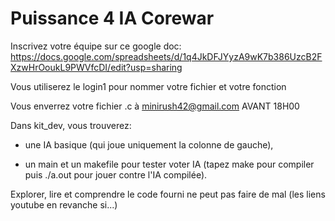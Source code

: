 # Puissance 4 IA Corewar

Inscrivez votre équipe sur ce google doc:
https://docs.google.com/spreadsheets/d/1q4JkDFJYyzA9wK7b386UzcB2FXzwHrOoukL9PWVfcDI/edit?usp=sharing

Vous utiliserez le login1 pour nommer votre fichier et votre fonction

Vous enverrez votre fichier .c à minirush42@gmail.com AVANT 18H00

Dans kit_dev, vous trouverez:

- une IA basique (qui joue uniquement la colonne de gauche),

- un main et un makefile pour tester voter IA (tapez make pour compiler puis ./a.out pour jouer contre l'IA compilée).

Explorer, lire et comprendre le code fourni ne peut pas faire de mal (les liens youtube en revanche si...)
